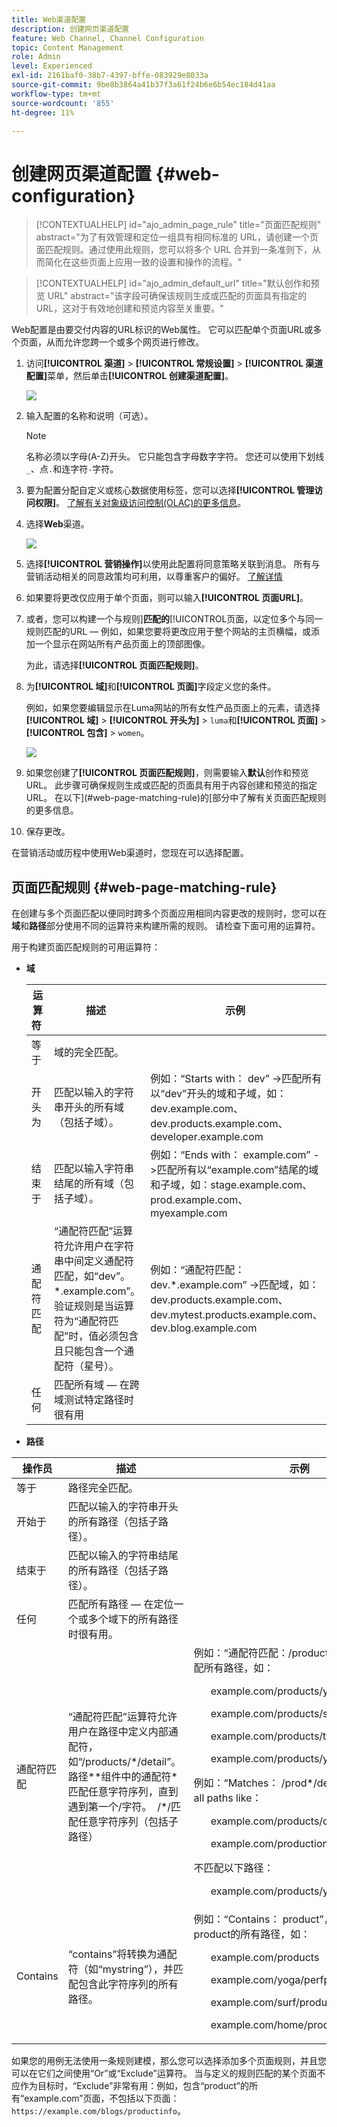 ```yaml
---
title: Web渠道配置
description: 创建网页渠道配置
feature: Web Channel, Channel Configuration
topic: Content Management
role: Admin
level: Experienced
exl-id: 2161baf0-38b7-4397-bffe-083929e8033a
source-git-commit: 9be8b3864a41b37f3a61f24b6e6b54ec184d41aa
workflow-type: tm+mt
source-wordcount: '855'
ht-degree: 11%

---
```


# 创建网页渠道配置 {#web-configuration}

>[!CONTEXTUALHELP]
>id="ajo_admin_page_rule"
>title="页面匹配规则"
>abstract="为了有效管理和定位一组具有相同标准的 URL，请创建一个页面匹配规则。通过使用此规则，您可以将多个 URL 合并到一条准则下，从而简化在这些页面上应用一致的设置和操作的流程。"

>[!CONTEXTUALHELP]
>id="ajo_admin_default_url"
>title="默认创作和预览 URL"
>abstract="该字段可确保该规则生成或匹配的页面具有指定的 URL，这对于有效地创建和预览内容至关重要。"

Web配置是由要交付内容的URL标识的Web属性。 它可以匹配单个页面URL或多个页面，从而允许您跨一个或多个网页进行修改。

1. 访问&#x200B;**[!UICONTROL 渠道]** > **[!UICONTROL 常规设置]** > **[!UICONTROL 渠道配置]**&#x200B;菜单，然后单击&#x200B;**[!UICONTROL 创建渠道配置]**。

   ![](assets/web_config_1.png)

1. 输入配置的名称和说明（可选）。

   >[!NOTE]
   >
   > 名称必须以字母(A-Z)开头。 它只能包含字母数字字符。 您还可以使用下划线`_`、点`.`和连字符`-`字符。

1. 要为配置分配自定义或核心数据使用标签，您可以选择&#x200B;**[!UICONTROL 管理访问权限]**。 [了解有关对象级访问控制(OLAC)的更多信息](../administration/object-based-access.md)。

1. 选择&#x200B;**Web**&#x200B;渠道。

   ![](assets/web_config_2.png)

1. 选择&#x200B;**[!UICONTROL 营销操作]**&#x200B;以使用此配置将同意策略关联到消息。 所有与营销活动相关的同意政策均可利用，以尊重客户的偏好。 [了解详情](../action/consent.md#surface-marketing-actions)

1. 如果要将更改仅应用于单个页面，则可以输入&#x200B;**[!UICONTROL 页面URL]**。

1. 或者，您可以构建一个与规则&#x200B;]**匹配的**[!UICONTROL &#x200B;页面，以定位多个与同一规则匹配的URL — 例如，如果您要将更改应用于整个网站的主页横幅，或添加一个显示在网站所有产品页面上的顶部图像。

   为此，请选择&#x200B;**[!UICONTROL 页面匹配规则]**。

1. 为&#x200B;**[!UICONTROL 域]**&#x200B;和&#x200B;**[!UICONTROL 页面]**&#x200B;字段定义您的条件。

   例如，如果您要编辑显示在Luma网站的所有女性产品页面上的元素，请选择&#x200B;**[!UICONTROL 域]** > **[!UICONTROL 开头为]** > `luma`和&#x200B;**[!UICONTROL 页面]** > **[!UICONTROL 包含]** > `women`。

   ![](assets/web_config_3.png)

1. 如果您创建了&#x200B;**[!UICONTROL 页面匹配规则]**，则需要输入&#x200B;**默认**&#x200B;创作和预览URL。 此步骤可确保规则生成或匹配的页面具有用于内容创建和预览的指定URL。 在以下](#web-page-matching-rule)的[部分中了解有关页面匹配规则的更多信息。

1. 保存更改。

在营销活动或历程中使用Web渠道时，您现在可以选择配置。

## 页面匹配规则 {#web-page-matching-rule}

在创建与多个页面匹配以便同时跨多个页面应用相同内容更改的规则时，您可以在&#x200B;**域**&#x200B;和&#x200B;**路径**&#x200B;部分使用不同的运算符来构建所需的规则。 请检查下面可用的运算符。

用于构建页面匹配规则的可用运算符：

* **域**

  | 运算符  | 描述  | 示例  |
  |---|---|---|
  | 等于  | 域的完全匹配。  |
  | 开头为  | 匹配以输入的字符串开头的所有域（包括子域）。  | 例如：“Starts with： dev” ->匹配所有以“dev”开头的域和子域，如：dev.example.com、dev.products.example.com、developer.example.com  |
  | 结束于  | 匹配以输入字符串结尾的所有域（包括子域）。  | 例如：“Ends with： example.com” ->匹配所有以“example.com”结尾的域和子域，如：stage.example.com、prod.example.com、myexample.com  |
  | 通配符匹配  | “通配符匹配”运算符允许用户在字符串中间定义通配符匹配，如“dev”。*.example.com”。 验证规则是当运算符为“通配符匹配”时，值必须包含且只能包含一个通配符（星号）。  | 例如：“通配符匹配：dev.*.example.com” ->匹配域，如：dev.products.example.com、dev.mytest.products.example.com、dev.blog.example.com  |
  | 任何  | 匹配所有域 — 在跨域测试特定路径时很有用  |


* **路径**

<table>
    <thead>
    <tr>
        <th><strong>操作员</th>
        <th><strong>描述</th>
        <th><strong>示例</th>
    </tr>
    </thead>
    <tbody>
    <tr>
        <td>等于</td>
        <td>路径完全匹配。 </td>
        <td></td>
    </tr>
    <tr>
        <td>开始于</td>
        <td>匹配以输入的字符串开头的所有路径（包括子路径）。</td>
        <td></td>
    </tr>
    <tr>
        <td>结束于</td>
        <td>匹配以输入的字符串结尾的所有路径（包括子路径）。</td>
        <td></td>
    </tr>
    <tr>
        <td>任何</td>
        <td>匹配所有路径 — 在定位一个或多个域下的所有路径时很有用。</td>
        <td></td>
    </tr>
    <tr>
        <td>通配符匹配</td>
        <td>“通配符匹配”运算符允许用户在路径中定义内部通配符，如“/products/*/detail”。  路径**组件中的通配符*匹配任意字符序列，直到遇到第一个/字符。  /*/匹配任意字符序列（包括子路径）</td>
        <td>例如：“通配符匹配：/products/*/detail”，匹配所有路径，如： <ul>example.com/products/yoga/detail</ul><ul>example.com/products/surf/detail</ul><ul>example.com/products/tennis/detail</ul><ul>example.com/products/yoga/pants/detail</ul>例如：“Matches： /prod*/detail， matches all paths like：  <ul>example.com/products/detail</ul><ul>example.com/production/detail</ul>  不匹配以下路径： <ul>example.com/products/yoga/detail</ul></td>
    </tr>
    <tr>
        <td>Contains</td>
        <td>“contains”将转换为通配符（如“mystring”），并匹配包含此字符序列的所有路径。</td>
        <td>例如：“Contains： product”，匹配包含字符串product的所有路径，如： <ul>example.com/products</ul><ul>example.com/yoga/perfproduct</ul><ul>example.com/surf/productdescription</ul><ul>example.com/home/product/page</ul></td>
    </tr>
    </tbody>
</table>

如果您的用例无法使用一条规则建模，那么您可以选择添加多个页面规则，并且您可以在它们之间使用“Or”或“Exclude”运算符。 当与定义的规则匹配的某个页面不应作为目标时，“Exclude”非常有用：例如，包含“product”的所有“example.com”页面，不包括以下页面： `https://example.com/blogs/productinfo`。
